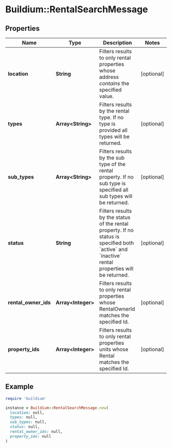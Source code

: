 # Buildium::RentalSearchMessage

## Properties

| Name | Type | Description | Notes |
| ---- | ---- | ----------- | ----- |
| **location** | **String** | Filters results to only rental properties whose address *contains* the specified value. | [optional] |
| **types** | **Array&lt;String&gt;** | Filters results by the rental type. If no type is provided all types will be returned. | [optional] |
| **sub_types** | **Array&lt;String&gt;** | Filters results by the sub type of the rental property. If no sub type is specified all sub types will be returned. | [optional] |
| **status** | **String** | Filters results by the status of the rental property. If no status is specified both &#x60;active&#x60; and &#x60;inactive&#x60; rental properties will be returned. | [optional] |
| **rental_owner_ids** | **Array&lt;Integer&gt;** | Filters results to only rental properties whose RentalOwnerId matches the specified Id. | [optional] |
| **property_ids** | **Array&lt;Integer&gt;** | Filters results to only rental properties units whose Rental matches the specified Id. | [optional] |

## Example

```ruby
require 'buildium'

instance = Buildium::RentalSearchMessage.new(
  location: null,
  types: null,
  sub_types: null,
  status: null,
  rental_owner_ids: null,
  property_ids: null
)
```


